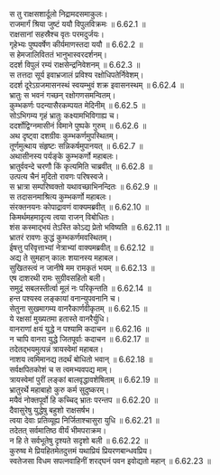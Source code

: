 

  
स तु राक्षसशार्दूलो निद्रामदसमाकुलः।  
राजमार्गं श्रिया जुष्टं ययौ विपुलविक्रमः ॥ 6.62.1 ॥   
राक्षसानां सहस्रैश्च वृतः परमदुर्जयः।  
गृहेभ्यः पुष्पवर्षेण कीर्यमाणस्तदा ययौ ॥ 6.62.2 ॥   
स हेमजालिविततं भानुभास्वरदर्शनम्।  
ददर्श विपुलं रम्यं राक्षसेन्द्रनिवेशनम् ॥ 6.62.3 ॥   
स तत्तदा सूर्य इवाभ्रजालं प्रविश्य रक्षोधिपतेर्निवेशम्।  
ददर्श दूरेऽग्रजमासनस्थं स्वयम्भुवं शक्र इवासनस्थम् ॥ 6.62.4 ॥   
भ्रातुः स भवनं गच्छन् रक्षोगणसमन्वितम्।  
कुम्भकर्णः पदन्यासैरकम्पयत मेदिनीम् ॥ 6.62.5 ॥   
सोऽभिगम्य गृहं भ्रातुः कक्ष्यामभिविगाह्य च।  
ददर्शोद्विग्नमासीनं विमाने पुष्पके गुरुम् ॥ 6.62.6 ॥   
अथ दृष्ट्वा दशग्रीवः कुम्भकर्णमुपस्थितम्।  
तूर्णमुत्थाय संहृष्टः सन्निकर्षमुपानयत् ॥ 6.62.7 ॥   
अथासीनस्य पर्यङ्के कुम्भकर्णो महाबलः।  
भ्रातुर्ववन्दे चरणौ किं कृत्यमिति चाब्रवीत् ॥ 6.62.8 ॥   
उत्पत्य चैनं मुदितो रावणः परिषस्वजे।  
स भ्रात्रा सम्परिष्वक्तो यथावच्छाभिनन्दितः ॥ 6.62.9 ॥   
स तदासनमाश्रित्य कुम्भकर्णो महाबलः।  
संरक्तनयनः कोपाद्रावणं वाक्यमब्रवीत् ॥ 6.62.10 ॥   
किमर्थमहमादृत्य त्वया राजन् विबोधितः।  
शंस कस्माद्भयं तेऽस्ति कोऽद्य प्रेतो भविष्यति ॥ 6.62.11 ॥   
भ्रातरं रावणः कुद्धं कुम्भकर्णमवस्थितम्।  
ईषत्तु परिवृत्ताभ्यां नेत्राभ्यां वाक्यमब्रवीत् ॥ 6.62.12 ॥   
अद्य ते सुमहान् कालः शयानस्य महाबल।  
सुखितस्त्वं न जानीषे मम रामकृतं भयम् ॥ 6.62.13 ॥   
एष दाशरथी रामः सुग्रीवसहितो बली।  
समुद्रं सबलस्तीर्त्वा मूलं नः परिकृन्तति ॥ 6.62.14 ॥   
हन्त पश्यस्व लङ्कायां वनान्युपवनानि च।  
सेतुना सुखमागम्य वानरैकार्णवीकृतम् ॥ 6.62.15 ॥   
ये रक्षसां मुख्यतमा हतास्ते वानरैर्युधि।  
वानराणां क्षयं युद्धे न पश्यामि कदाचन ॥ 6.62.16 ॥   
न चापि वानरा युद्धे जितपूर्वाः कदाचन ॥ 6.62.17 ॥   
तदेतद्भयमुत्पन्नं त्रायस्वेमां महाबल।  
नाशय त्वमिमानद्य तदर्थं बोधितो भवान् ॥ 6.62.18 ॥   
सर्वक्षपितकोशं च स त्वमभ्यवपद्य माम्।  
त्रायस्वेमां पुरीं लङ्कां बालवृद्धावशेषिताम् ॥ 6.62.19 ॥   
भ्रातुरर्थे महाबाहो कुरु कर्म सुदुष्करम्।  
मयैवं नोक्तपूर्वो हि कच्चिद् भ्रातः परन्तप ॥ 6.62.20 ॥   
दैवासुरेषु युद्धेषु बहुशो राक्षसर्षभ।  
त्वया देवाः प्रतिव्यूह्य निर्जिताश्चासुरा युधि ॥ 6.62.21 ॥   
तदेतत् सर्वमातिष्ठ वीर्यं भीमपराक्रम।  
न हि ते सर्वभूतेषु दृश्यते सदृशो बली ॥ 6.62.22 ॥   
कुरुष्व मे प्रियहितमेतदुत्तमं यथाप्रियं प्रियरणबान्धवप्रिय।  
स्वतेजसा विधम सपत्नवाहिनीं शरद्घनं पवन इवोद्यतो महान् ॥ 6.62.23 ॥   
